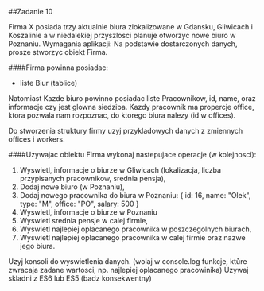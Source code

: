##Zadanie 10

Firma X posiada trzy aktualnie biura zlokalizowane w Gdansku, Gliwicach i Koszalinie a w niedalekiej przyszlosci planuje otworzyc nowe biuro w Poznaniu.
Wymagania aplikacji: Na podstawie dostarczonych danych, prosze stworzyc obiekt Firma.

####Firma powinna posiadac:
- liste Biur (tablice)

Natomiast Kazde biuro powinno posiadac liste Pracownikow, id, name, oraz informacje czy jest glowna siedziba.
    Kazdy pracownik ma propercje office, ktora pozwala nam rozpoznac, do ktorego biura nalezy (id w offices).

Do stworzenia struktury firmy uzyj przykladowych danych z zmiennych offices i workers.

####Uzywajac obiektu Firma wykonaj nastepujace operacje (w kolejnosci):

1) Wyswietl, informacje o biurze w Gliwicach (lokalizacja, liczba przypisanych pracownikow, srednia pensja),
2) Dodaj nowe biuro (w Poznaniu),
3) Dodaj nowego pracownika do biura w Poznaniu: { id: 16, name: "Olek", type: "M", office: "PO", salary: 500 }
4) Wyswietl, informacje o biurze w Poznaniu
5) Wyswietl srednia pensje w calej firmie,
6) Wyswietl najlepiej oplacanego pracownika w poszczegolnych biurach,
7) Wyswietl najlepiej oplacanego pracownika w calej firmie oraz nazwe jego biura.


Uzyj konsoli do wyswietlenia danych. (wolaj w console.log funkcje, ktůre zwracaja zadane wartosci, np. najlepiej oplacanego pracowinika)
Uzywaj skladni z ES6 lub ES5 (badz konsekwentny)